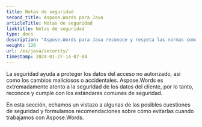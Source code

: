 ```yaml
---
title: Notas de seguridad
second_title: Aspose.Words para Java
articleTitle: Notas de seguridad
linktitle: Notas de seguridad
type: docs
description: "Aspose.Words para Java reconoce y respeta las normas comunes de seguridad para garantizar un alto nivel de seguridad de los datos. Vea los posibles problemas de seguridad y recomendaciones sobre cómo evitarlos."
weight: 120
url: /es/java/security/
timestamp: 2024-01-27-14-07-04
---
```


La seguridad ayuda a proteger los datos del acceso no autorizado, así como los cambios maliciosos o accidentales. Aspose.Words es extremadamente atento a la seguridad de los datos del cliente, por lo tanto, reconoce y cumple con los estándares comunes de seguridad.

En esta sección, echamos un vistazo a algunas de las posibles cuestiones de seguridad y formulamos recomendaciones sobre cómo evitarlas cuando trabajamos con Aspose.Words.
